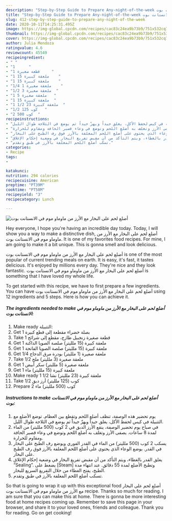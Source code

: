 ```yaml
---
description: "Step-by-Step Guide to Prepare Any-night-of-the-week أضلع لحم على البخار مع الأرز من ماوماو موم في الانستانت بوت"
title: "Step-by-Step Guide to Prepare Any-night-of-the-week أضلع لحم على البخار مع الأرز من ماوماو موم في الانستانت بوت"
slug: 412-step-by-step-guide-to-prepare-any-night-of-the-week
date: 2020-10-11T14:25:31.495Z
image: https://img-global.cpcdn.com/recipes/cac83c24ea9b73b9/751x532cq70/الصورة-الرئيسية-لوصفةأضلع-لحم-على-البخار-مع-الأرز-من-ماوماو-موم-في-الانستانت-بوت.jpg
thumbnail: https://img-global.cpcdn.com/recipes/cac83c24ea9b73b9/751x532cq70/الصورة-الرئيسية-لوصفةأضلع-لحم-على-البخار-مع-الأرز-من-ماوماو-موم-في-الانستانت-بوت.jpg
cover: https://img-global.cpcdn.com/recipes/cac83c24ea9b73b9/751x532cq70/الصورة-الرئيسية-لوصفةأضلع-لحم-على-البخار-مع-الأرز-من-ماوماو-موم-في-الانستانت-بوت.jpg
author: Julia Mendoza
ratingvalue: 4.6
reviewcount: 45549
recipeingredient:
- " "
- "1      "
- "1 قطعة صغيرة     "
- "1 ملعقة كبيرة 15    "
- "1 ملعقة كبيرة 15    "
- "1/4 ملعقة صغيرة 1    "
- "1/2 ملعقة صغيرة 3  "
- "1 ملعقة صغيرة 5   "
- "1 ملعقة كبيرة 15  "
- "1 1/2 ملعقة كبيرة 23  "
- "1/2 كوب 125   "
- "2 كوب 500  "
recipeinstructions:
- "يوم تحضير هذه الوصفة، تنظف أضلع اللحم وتقطع بين العظام. توضع الأضلع مع التتبيلة في كيس لحفظ الأكل، يغلق جيداً ويهزّ جيداً ثم يوضع في الثلاجة طوال الليل."
- "في صباح يوم تحضير الوصفة، ينقع الأرز الدبق في 2 كوب (500 ملليتر) من الماء لمدة 8 ساعات. يصفى الأرز وتغلف به أضلع اللحم وتوضع في وعاء قصير الحافة ومقاوم للحرارة."
- "يسكب 2 كوب (500 ملليتر) من الماء في القدر الفوري ويوضع رف الطبخ على البخار في القدر. يوضع الوعاء الذي يحتوي على أضلع اللحم المغلفة بالأرز فوق رف الطبخ على البخار."
- "يغلق القدر بالغطاء، ويتم التأكد من أن مقبض تفريغ البخار في وضعية إحكام الإغلاق “Sealing”. يضغط على [Steam] وتطبخ الأضلع لمدة 55 دقائق. عند انتهاء مدة الطبخ، يفتح الغطاء من خلال التفريغ السريع للبخار."
- "تسكب أضلع اللحم المغلفة بالأرز في طبق وتقدم."
categories:
- Recipe
tags:
- 

katakunci:  
nutrition: 294 calories
recipecuisine: American
preptime: "PT39M"
cooktime: "PT58M"
recipeyield: "3"
recipecategory: Lunch

---
```



![أضلع لحم على البخار مع الأرز من ماوماو موم في الانستانت بوت](https://img-global.cpcdn.com/recipes/cac83c24ea9b73b9/751x532cq70/الصورة-الرئيسية-لوصفةأضلع-لحم-على-البخار-مع-الأرز-من-ماوماو-موم-في-الانستانت-بوت.jpg)

Hey everyone, I hope you're having an incredible day today. Today, I will show you a way to make a distinctive dish, أضلع لحم على البخار مع الأرز من ماوماو موم في الانستانت بوت. It is one of my favorites food recipes. For mine, I am going to make it a bit unique. This is gonna smell and look delicious.

أضلع لحم على البخار مع الأرز من ماوماو موم في الانستانت بوت is one of the most popular of current trending meals on earth. It is easy, it's fast, it tastes delicious. It's enjoyed by millions every day. They're nice and they look fantastic. أضلع لحم على البخار مع الأرز من ماوماو موم في الانستانت بوت is something that I have loved my whole life.




To get started with this recipe, we have to first prepare a few ingredients. You can have أضلع لحم على البخار مع الأرز من ماوماو موم في الانستانت بوت using 12 ingredients and 5 steps. Here is how you can achieve it.

<!--inarticleads1-->

##### The ingredients needed to make أضلع لحم على البخار مع الأرز من ماوماو موم في الانستانت بوت:

1. Make ready  التتبيلة:
1. Get 1 بصلة خضراء مقطعة إلى قطع كبيرة
1. Take 1 قطعة صغيرة زنجبيل طازج، مقطع إلى شرائح
1. Get 1 ملعقة كبيرة (15 ملليتر) صلصة الصويا الداكنة
1. Get 1 ملعقة كبيرة (15 ملليتر) صلصة الصويا الفاتحة
1. Get 1/4 ملعقة صغيرة (1 ملليتر) بودرة مرق الدجاج
1. Take 1/2 ملعقة صغيرة (3 ملليتر) ملح
1. Get 1 ملعقة صغيرة (5 ملليتر) سكر أبيض
1. Get 1 ملعقة كبيرة (15 ملليتر) ماء
1. Make ready 1 1/2 ملعقة كبيرة (23 ملليتر) نشا
1. Take 1/2 كوب (125 ملليتر) أرز دبق
1. Prepare 2 كوب (500 ملليتر) ماء




<!--inarticleads2-->

##### Instructions to make أضلع لحم على البخار مع الأرز من ماوماو موم في الانستانت بوت:

1. يوم تحضير هذه الوصفة، تنظف أضلع اللحم وتقطع بين العظام. توضع الأضلع مع التتبيلة في كيس لحفظ الأكل، يغلق جيداً ويهزّ جيداً ثم يوضع في الثلاجة طوال الليل.
1. في صباح يوم تحضير الوصفة، ينقع الأرز الدبق في 2 كوب (500 ملليتر) من الماء لمدة 8 ساعات. يصفى الأرز وتغلف به أضلع اللحم وتوضع في وعاء قصير الحافة ومقاوم للحرارة.
1. يسكب 2 كوب (500 ملليتر) من الماء في القدر الفوري ويوضع رف الطبخ على البخار في القدر. يوضع الوعاء الذي يحتوي على أضلع اللحم المغلفة بالأرز فوق رف الطبخ على البخار.
1. يغلق القدر بالغطاء، ويتم التأكد من أن مقبض تفريغ البخار في وضعية إحكام الإغلاق “Sealing”. يضغط على [Steam] وتطبخ الأضلع لمدة 55 دقائق. عند انتهاء مدة الطبخ، يفتح الغطاء من خلال التفريغ السريع للبخار.
1. تسكب أضلع اللحم المغلفة بالأرز في طبق وتقدم.




So that is going to wrap it up with this exceptional food أضلع لحم على البخار مع الأرز من ماوماو موم في الانستانت بوت recipe. Thanks so much for reading. I am sure that you can make this at home. There is gonna be more interesting food at home recipes coming up. Remember to save this page in your browser, and share it to your loved ones, friends and colleague. Thank you for reading. Go on get cooking!
